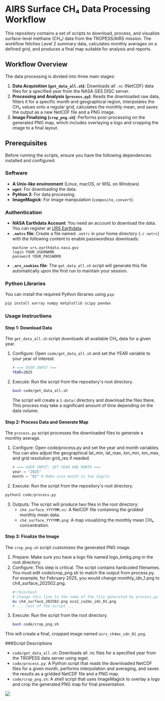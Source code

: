 # AIRS Surface CH₄ Data Processing Workflow

This repository contains a set of scripts to download, process, and visualize surface-level methane (CH₄) data from the TROPESS/AIRS mission. The workflow fetches Level 2 summary data, calculates monthly averages on a defined grid, and produces a final map suitable for analysis and reports.

## Workflow Overview

The data processing is divided into three main stages:

1.  **Data Acquisition (`get_data_all.sh`)**: Downloads all `.nc` (NetCDF) data files for a specified year from the NASA GES DISC server.
2.  **Processing and Analysis (`process.py`)**: Reads the downloaded raw data, filters it for a specific month and geographical region, interpolates the CH₄ values onto a regular grid, calculates the monthly mean, and saves the output as a new NetCDF file and a PNG image.
3.  **Image Finalizing (`crop_png.sh`)**: Performs post-processing on the generated PNG map, which includes overlaying a logo and cropping the image to a final layout.

## Prerequisites

Before running the scripts, ensure you have the following dependencies installed and configured.

### Software
* **A Unix-like environment** (Linux, macOS, or WSL on Windows)
* **`wget`**: For downloading the data.
* **Python 3**: For data processing.
* **ImageMagick**: For image manipulation (`composite`, `convert`).

### Authentication
* **NASA Earthdata Account**: You need an account to download the data. You can register at [URS Earthdata](https://urs.earthdata.nasa.gov/users/new).
* **`.netrc` file**: Create a file named `.netrc` in your home directory (`~/.netrc`) with the following content to enable passwordless downloads:
    ```
    machine urs.earthdata.nasa.gov
    login YOUR_USERNAME
    password YOUR_PASSWORD
    ```
* **`.urs_cookies` file**: The `get_data_all.sh` script will generate this file automatically upon the first run to maintain your session.

### Python Libraries
You can install the required Python libraries using `pip`:
```bash
pip install xarray numpy matplotlib scipy pandas
```

### Usage Instructions
#### Step 1: Download Data
The ```get_data_all.sh``` script downloads all available CH₄ data for a given year.

1. Configure: Open ```code/get_data_all.sh``` and set the YEAR variable to your year of interest.
   ```bash
   # === USER INPUT ===
   YEAR=2025
   ```
2. Execute: Run the script from the repository's root directory.
   ```bash
   bash code/get_data_all.sh
   ```
   The script will create a ```1-data/``` directory and download the files there. This process may take a significant amount of time depending on the data volume.

#### Step 2: Process Data and Generate Map
The ```process.py``` script processes the downloaded files to generate a monthly average.

1. Configure: Open code/process.py and set the year and month variables. You can also adjust the geographical lat_min, lat_max, lon_min, lon_max, and grid resolution grid_res if needed.
   ```Python
   # === USER INPUT: SET YEAR AND MONTH ===
   year = "2025"
   month = "02" # Make sure month is two digits
   
2. Execute: Run the script from the repository's root directory.
```Python
python3 code/process.py
```
3. Outputs: The script will produce two files in the root directory:
   - ```ch4_surface_YYYYMM.nc```: A NetCDF file containing the gridded monthly mean data.
   - ```ch4_surface_YYYYMM.png```: A map visualizing the monthly mean CH₄ concentration.

#### Step 3: Finalize the Image
The ```crop_png.sh``` script customizes the generated PNG image.

1. Prepare: Make sure you have a logo file named logo_bmkg.png in the root directory.
2. Configure: This step is critical. The script contains hardcoded filenames. You must edit code/crop_png.sh to match the output from process.py. For example, for February 2025, you would change monthly_idn_1.png to ch4_surface_202502.png.
   ```Bash
   #!/bin/bash
   # Change this line to the name of the file generated by process.py
   mv ch4_surface_202502.png oco2_co2mx_idn_01.png
   # ... rest of the script ...
3. Execute: Run the script from the root directory.
   ```Bash
   bash code/crop_png.sh
   ```
This will create a final, cropped image named ```airs_ch4mx_idn_01.png```.

###Script Descriptions
- ```code/get_data_all.sh```: Downloads all .nc files for a specified year from the TROPESS data server using wget.
- ```code/process.py```: A Python script that reads the downloaded NetCDF files for a given month, performs interpolation and averaging, and saves the results as a gridded NetCDF file and a PNG map.
- ```code/crop_png.sh```: A shell script that uses ImageMagick to overlay a logo and crop the generated PNG map for final presentation.

![](https://github.com/alberthnahas/airs-ch4/blob/main/ch4-indonesia.gif)

